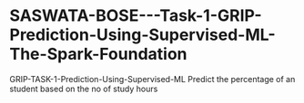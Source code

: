 # SASWATA-BOSE---Task-1-GRIP-Prediction-Using-Supervised-ML-The-Spark-Foundation
GRIP-TASK-1-Prediction-Using-Supervised-ML
Predict the percentage of an student based on the no of study hours
